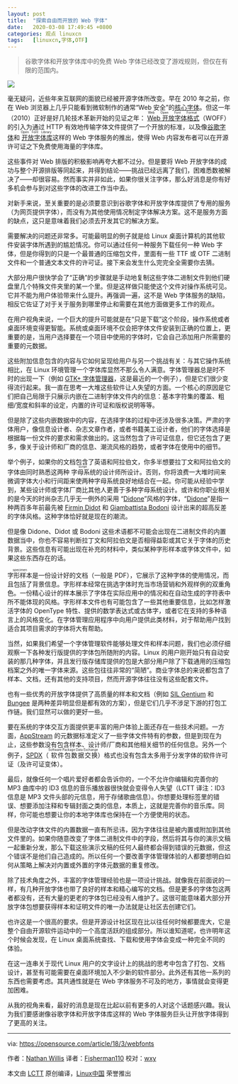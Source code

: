 ```yaml
---
layout: post
title:	"探索自由而开放的 Web 字体"
date:	2020-03-08 17:49:45 +0800 
categories:	观点 linuxcn 
tags:	[linuxcn,字体,OTF]
---
```




> 
> 谷歌字体和开放字体库中的免费 Web 字体已经改变了游戏规则，但仅在有限的范围内。
> 
> 
> 


![](/Asserts/Images//attachment/album/202003/08/174910xoklikblgkkbooib.jpg)


毫无疑问，近些年来互联网的面貌已经被开源字体所改变。早在 2010 年之前，你在 Web 浏览器上几乎只能看到微软制作的通常“Web 安全”的[核心字体](https://en.wikipedia.org/wiki/Core_fonts_for_the_Web)。但这一年（2010）正好是好几轮技术革新开始的见证之年：<ruby> <a href="https://en.wikipedia.org/wiki/Web_Open_Font_Format">  Web 开放字体格式 </a> <rt>  Web Open Font Format </rt></ruby>（WOFF）的引入为通过 HTTP 有效地传输字体文件提供了一个开放的标准，以及像[谷歌字体](https://fonts.google.com/)和<ruby> <a href="https://fontlibrary.org/">  开放字体库 </a> <rt>  Open Font Library </rt></ruby>这样的 Web 字体服务的推出，使得 Web 内容发布者可以在开源许可证之下免费使用海量的字体库。


这些事件对 Web 排版的积极影响再夸大都不过分。但是要将 Web 开放字体的成功与整个开源排版等同起来，并得到结论——挑战已经远离了我们，困难悉数被解决了——却很容易。然而事实并非如此，如果你很关注字体，那么好消息是你有好多机会参与到对这些字体的改进工作当中去。


对新手来说，至关重要的是必须要意识到谷歌字体和开放字体库提供了专用的服务（为网页提供字体），而没有为其他使用情况制定字体解决方案。这不是服务方面的缺点，这只是意味着我们必须去开发其它的解决方案。


需要解决的问题还非常多。可能最明显的例子就是给 Linux 桌面计算机的其他软件安装字体所遇到的尴尬情况。你可以通过任何一种服务下载任何一种 Web 字体，但是你得到的只是一个最普通的压缩包文件，里面有一些 TTF 或 OTF 二进制文件和一个普通文本文件的许可证。接下来会发生什么完完全全需要你去猜。


大部分用户很快学会了“正确”的步骤就是手动地复制这些字体二进制文件到他们硬盘里几个特殊文件夹里的某一个里。但是这样做只能使这个文件对操作系统可见。它并不能为用户体验带来什么提升。再强调一遍，这不是 Web 字体服务的缺陷，相反它佐证了对于关于服务到哪里停止和需要在其他方面做更多工作的观点。


在用户视角来说，一个巨大的提升可能就是在“只是下载”这个阶段，操作系统或者桌面环境变得更智能。系统或桌面环境不仅会把字体文件安装到正确的位置上，更重要的是，当用户选择要在一个项目中使用的字体时，它会自己添加用户所需要的重要的元数据。


这些附加信息包含的内容与它如何呈现给用户与另一个挑战有关：与其它操作系统相比，在 Linux 环境管理一个字体库显然不那么令人满意。字体管理器总是时不时的出现一下（例如 [GTK+ 字体管理器](https://fontmanager.github.io/)，这是最近的一个例子），但是它们很少变得流行起来。我一直在思考一大堆这些软件让人失望的方面。一个核心的原因是它们把自己局限于只展示内嵌在二进制字体文件内的信息：基本字符集的覆盖、粗细/宽度和斜率的设定，内置的许可证和版权说明等等。


但是除了这些内嵌数据中的内容，在选择字体的过程中还涉及很多决策。严肃的字体用户，像信息设计者、杂志文章作者，或者书籍美工设计者，他们的字体选择是根据每一份文件的要求和需求做出的。这当然包含了许可证信息，但它还包含了更多，像关于设计师和厂商的信息、潮流风格的趋势，或者字体在使用中的细节。


举个例子，如果你的文档包含了英语和阿拉伯文，你多半想要拉丁文和阿拉伯文的字体由同时熟悉这两种<ruby> 字母系统 <rt>  script </rt></ruby>的设计师所设计。否则，你将浪费一大堆时间来微调字体大小和行间距来使两种字母系统良好地结合在一起。你可能从经验中学到，某些设计师或字体厂商比其他人更善于多种字母系统设计。或许和你职业相关的是今天的时尚杂志几乎无一例外的采用 “[Didone](https://en.wikipedia.org/wiki/Didone_(typography))”风格的字体，“[Didone](https://en.wikipedia.org/wiki/Didone_(typography))”是指一种两百多年前最先被 [Firmin Didot](https://en.wikipedia.org/wiki/Firmin_Didot) 和 [Giambattista Bodoni](https://en.wikipedia.org/wiki/Giambattista_Bodoni) 设计出来的超高反差的字体风格。这种字体恰好就是现在的潮流。


但是像 Didone、Didot 或 Bodoni 这些术语都不可能会出现在二进制文件的内置数据当中，你也不容易判断拉丁文和阿拉伯文是否相得益彰或其它关于字体的历史背景。这些信息有可能出现在补充的材料中，类似某种字形样本或字体文件中，如果这些东西存在的话。


<ruby> 字形样本 <rt>  specimen </rt></ruby>是一份设计好的文档（一般是 PDF），它展示了这种字体的使用情况，而且包括了背景信息。字形样本经常在挑选字体时充当市场营销和外观样例的双重角色。一份精心设计的样本展示了字体在实际应用中的情况和在自动生成的字符表中所不能体现的风格。字形样本文件也有可能包含了一些其他重要信息，比如怎样激活字体的 OpenType 特性、提供的数学表达式或古体字，或者它在支持的多种语言上的风格变化。在字体管理应用程序中向用户提供此类材料，对于帮助用户找到适合其项目需求的字体将大有帮助。


当然，如果我们希望一个字体管理软件能够处理文件和样本问题，我们也必须仔细观察一下各种发行版提供的字体包所随附的内容。Linux 的用户刚开始只有自动安装的那几种字体，并且发行版存储库提供的包是大部分用户除了下载通用的压缩包档案之外的唯一字体来源。这些包往往非常的“简陋”。商业字体总的来说都包含了样本、文档，还有其他的支持项目，然而开源字体往往没有这些配套文件。


也有一些优秀的开放字体提供了高质量的样本和文档（例如 [SIL Gentium](https://software.sil.org/gentium/) 和 [Bungee](https://djr.com/bungee/) 是两种差异明显但是都有效的方案），但是它们几乎不涉足下游的打包工作链。我们显然可以做的更好一些。


要在系统的字体交互方面提供更丰富的用户体验上面还存在一些技术问题。一方面，[AppStream](https://www.freedesktop.org/wiki/Distributions/AppStream/) 的元数据标准定义了一些字体文件特有的参数，但是到现在为止，这些参数没有包含样本、设计师/厂商和其他相关细节的任何信息。另外一个例子，[SPDX](https://spdx.org/)（<ruby> 软件包数据交换 <rt>  Software Package Data Exchange </rt></ruby>）格式也没有包含太多用于分发字体的软件许可证（及许可证变体）。


最后，就像任何一个唱片爱好者都会告诉你的，一个不允许你编辑和完善你的 MP3 曲库中的 ID3 信息的音乐播放器很快就会变得令人失望（LCTT 译注：ID3 信息是 MP3 文件头部的元信息，用于存储歌曲信息）。你想要处理标签里的错误、想要添加注释和专辑封面之类的信息，本质上，这就是完善你的音乐库。同样，你可能也想要让你的本地字体库也保持在一个方便使用的状态。


但是改动字体文件的内置数据一直有所忌讳，因为字体往往是被内置或附加到其他文件里的。如果你随意改变了字体二进制文件中的字段，然后将其与你的演示文稿一起重新分发，那么下载这些演示文稿的任何人最终都会得到错误的元数据，但这个错误不是他们自己造成的。所以任何一个要改善字体管理体验的人都要想明白如何从策略上解决对内置或外置的字体元数据的重复修改。


除了技术角度之外，丰富的字体管理经验也是一项设计挑战。就像我在前面说的一样，有几种开放字体也带了良好的样本和精心编写的文档。但是更多的字体包这两者都没有，还有大量的更老的字体包已经没有人维护了。这很可能意味着大部分开放字体包想要获得样本和证明文件的唯一办法就是让社区去创建它们。


也许这是一个很高的要求。但是开源设计社区现在比以往任何时候都要庞大，它是整个自由开源软件运动中的一个高度活跃的组成部分。所以谁知道呢，也许明年这个时候会发现，在 Linux 桌面系统查找、下载和使用字体会变成一种完全不同的体验。


在这一连串关于现代 Linux 用户的文字设计上的挑战的思考中包含了打包、文档设计，甚至有可能需要在桌面环境加入不少新的软件部分。此外还有其他一系列的东西也需要考虑。其共通性就是在 Web 字体服务不可及的地方，事情就会变得更加困难。


从我的视角来看，最好的消息是现在比起以前有更多的人对这个话题感兴趣。我认为我们要感谢像谷歌字体和开放字体库这样的 Web 字体服务巨头让开放字体得到了更高的关注。




---


via: <https://opensource.com/article/18/3/webfonts>


作者：[Nathan Willis](https://opensource.com/users/n8willis) 译者：[Fisherman110](https://github.com/Fisherman110) 校对：[wxy](https://github.com/wxy)


本文由 [LCTT](https://github.com/LCTT/TranslateProject) 原创编译，[Linux中国](https://linux.cn/) 荣誉推出
